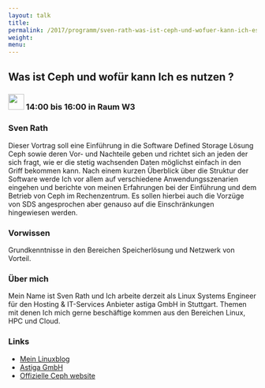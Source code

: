 ```yaml
---
layout: talk
title:
permalink: /2017/programm/sven-rath-was-ist-ceph-und-wofuer-kann-ich-es-nutzen-/
weight:
menu:
---
```

## Was ist Ceph und wofür kann Ich es nutzen ?

### <img height = "32" src="../../../images/workshop.svg"> 14:00 bis 16:00 in Raum W3

### Sven Rath

Dieser Vortrag soll eine Einführung in die Software Defined Storage Lösung Ceph sowie deren Vor-  und Nachteile geben und richtet sich an jeden der sich fragt, wie er die stetig wachsenden Daten möglichst einfach in den Griff bekommen kann. Nach einem kurzen Überblick über die Struktur der Software werde Ich vor allem auf verschiedene Anwendungsszenarien eingehen und berichte von meinen Erfahrungen bei der Einführung und dem Betrieb von Ceph im Rechenzentrum. Es sollen hierbei auch die Vorzüge von SDS angesprochen aber genauso auf die Einschränkungen hingewiesen werden.

### Vorwissen

Grundkenntnisse in den Bereichen Speicherlösung und Netzwerk von Vorteil.

### Über mich

Mein Name ist Sven Rath und Ich arbeite derzeit als Linux Systems Engineer für den Hosting & IT-Services Anbieter astiga GmbH in Stuttgart. Themen mit denen Ich mich gerne beschäftige kommen aus den Bereichen Linux, HPC und Cloud.

### Links

- <a href="https://mylinuxblog.de/" target="_blank">Mein Linuxblog</a>
- <a href="https://www.astiga.com/" target="_blank">Astiga GmbH</a>
- <a href="https://ceph.com/" target="_blank">Offizielle Ceph website</a>